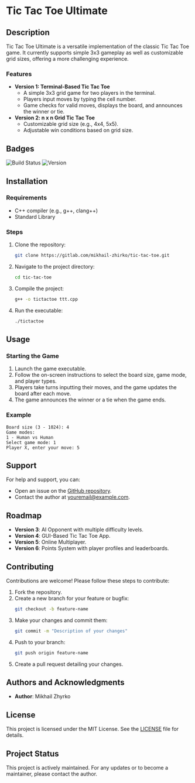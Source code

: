 # Tic Tac Toe Ultimate

## Description
Tic Tac Toe Ultimate is a versatile implementation of the classic Tic Tac Toe game. It currently supports simple 3x3 gameplay as well as customizable grid sizes, offering a more challenging experience.

### Features
- **Version 1: Terminal-Based Tic Tac Toe**
  - A simple 3x3 grid game for two players in the terminal.
  - Players input moves by typing the cell number.
  - Game checks for valid moves, displays the board, and announces the winner or tie.
- **Version 2: n x n Grid Tic Tac Toe**
  - Customizable grid size (e.g., 4x4, 5x5).
  - Adjustable win conditions based on grid size.

## Badges
![Build Status](https://img.shields.io/badge/build-passing-brightgreen)
![Version](https://img.shields.io/badge/version-2.0-blue)

## Installation
### Requirements
- C++ compiler (e.g., g++, clang++)
- Standard Library

### Steps
1. Clone the repository:
   ```sh
   git clone https://gitlab.com/mikhail-zhirko/tic-tac-toe.git
   ```
2. Navigate to the project directory:
   ```sh
   cd tic-tac-toe
   ```
3. Compile the project:
   ```sh
   g++ -o tictactoe ttt.cpp
   ```
4. Run the executable:
   ```sh
   ./tictactoe
   ```

## Usage
### Starting the Game
1. Launch the game executable.
2. Follow the on-screen instructions to select the board size, game mode, and player types.
3. Players take turns inputting their moves, and the game updates the board after each move.
4. The game announces the winner or a tie when the game ends.

### Example
```
Board size (3 - 1024): 4
Game modes:
1 - Human vs Human
Select game mode: 1
Player X, enter your move: 5
```

## Support
For help and support, you can:
- Open an issue on the [GitHub repository](https://gitlab.com/mikhail-zhirko/tic-tac-toe).
- Contact the author at [youremail@example.com](mailto:mikhail.zhirko@example.com).

## Roadmap
- **Version 3**: AI Opponent with multiple difficulty levels.
- **Version 4**: GUI-Based Tic Tac Toe App.
- **Version 5**: Online Multiplayer.
- **Version 6**: Points System with player profiles and leaderboards.

## Contributing
Contributions are welcome! Please follow these steps to contribute:
1. Fork the repository.
2. Create a new branch for your feature or bugfix:
   ```sh
   git checkout -b feature-name
   ```
3. Make your changes and commit them:
   ```sh
   git commit -m "Description of your changes"
   ```
4. Push to your branch:
   ```sh
   git push origin feature-name
   ```
5. Create a pull request detailing your changes.

## Authors and Acknowledgments
- **Author**: Mikhail Zhyrko

## License
This project is licensed under the MIT License. See the [LICENSE](LICENSE) file for details.

## Project Status
This project is actively maintained. For any updates or to become a maintainer, please contact the author.